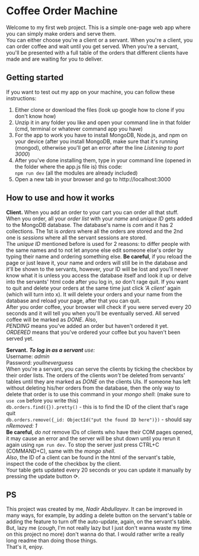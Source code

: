 # Coffee Order Machine #
Welcome to my first web project. This is a simple one-page web app where you can simply make orders and serve them.  
You can either choose you're a client or a servant. When you're a client, you can order coffee and wait until you get served. When you're a servant, you'll be presented with a full table of the orders that different clients have made and are waiting for you to deliver.

## Getting started ##
If you want to test out my app on your machine, you can follow these instructions:
1. Either clone or download the files (look up google how to clone if you don't know how)
2. Unzip it in any folder you like and open your command line in that folder (cmd, terminal or whatever command app you have)
3. For the app to work you have to install MongoDB, Node.js, and npm on your device (after you install MongoDB, make sure that it's running (mongod), otherwise you'll get an error after the line *Listening to port 3000*)
4. After you've done installing them, type in your command line (opened in the folder where the app.js file is) this code:  
`npm run dev` (all the modules are already included)
5. Open a new tab in your browser and go to http://localhost:3000

## How to use and how it works ##
**Client.** When you add an order to your cart you can order all that stuff. When you order, all your *order list* with your *name* and *unique ID* gets added to the MongoDB database. The database's name is *com* and it has 2 collections. The 1st is *orders* where all the orders are stored and the 2nd one is *sessions* where all the servant sessions are stored.  
The *unique ID* mentioned before is used for 2 reasons: to differ people with the same names and to not let anyone else edit someone else's order by typing their name and ordering something else. **Be careful**, if you reload the page or just leave it, your name and orders will still be in the database and it'll be shown to the servants, however, your ID will be lost and you'll never know what it is unless you access the database itself and look it up or delve into the servants' html code after you log in, *so* don't rage quit. If you want to quit and delete your orders at the same time just click *'A client'* again (which will turn into x). It will delete your orders and your name from the database and reload your page, after that you can quit.  
After you order coffee, your browser will check if you were served every 20 seconds and it will tell you when you'll be eventually served. All served coffee will be marked as *DONE*. Also,  
*PENDING* means you've added an order but haven't ordered it yet.  
*ORDERED* means that you've ordered your coffee but you haven't been served yet.    
  
**Servant.** ***To log in as a servant** use:*  
Username: *admin*  
Password: *youllneverguess*  
When you're a servant, you can serve the clients by ticking the checkbox by their order lists. The orders of the clients *won't* be deleted from servants' tables until they are marked as *DONE* on the clients UIs. If someone has left without deleting his/her orders from the database, then the only way to delete that order is to use this command in your *mongo shell*: (make sure to `use com` before you write this)  
`db.orders.find({}).pretty()` - this is to find the ID of the client that's rage quit  
`db.orders.remove({_id: ObjectId("put the found ID here")})` - should say *nRemoved: 1*  
**Be careful**, *do not* remove IDs of clients who have their COM pages opened, it may cause an error and the server will be shut down until you rerun it again using `npm run dev`. To stop the server just press CTRL+C (COMMAND+C), same with the *mongo shell*.  
*Also*, the ID of a client can be found in the html of the servant's table, inspect the code of the checkbox by the client.  
Your table gets updated every 20 seconds or you can update it manually by pressing the update button ⟳.

## PS ##
This project was created by me, *Nadir Abdullayev*. It can be improved in many ways, for example, by adding a delete button on the servant's table or adding the feature to turn off the auto-update, again, on the servant's table. But, lazy me (*cough*, I'm not really lazy but I just don't wanna waste my time on this project no more) don't wanna do that. I would rather write a really long readme than doing those things.  
That's it, enjoy.
